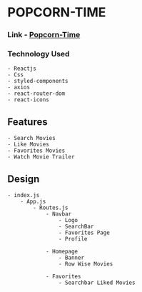 # POPCORN-TIME

### Link - [Popcorn-Time](https://github.com/facebook/create-react-app)

### Technology Used

    - Reactjs
    - Css
    - styled-components
    - axios
    - react-router-dom
    - react-icons

## Features

    - Search Movies
    - Like Movies
    - Favorites Movies
    - Watch Movie Trailer

## Design

    - index.js
        - App.js
            - Routes.js
                - Navbar
                    - Logo
                    - SearchBar
                    - Favorites Page
                    - Profile

                - Homepage
                    - Banner
                    - Row Wise Movies

                - Favorites
                    - Searchbar Liked Movies
